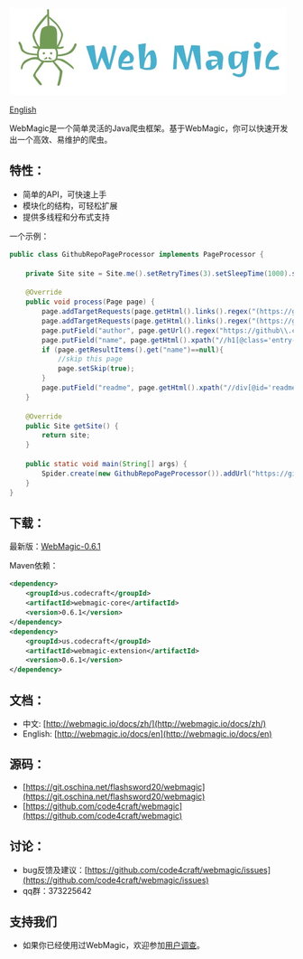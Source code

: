 
![](/images/logo.jpeg)

[English](/en/)

WebMagic是一个简单灵活的Java爬虫框架。基于WebMagic，你可以快速开发出一个高效、易维护的爬虫。

## 特性：

* 简单的API，可快速上手
* 模块化的结构，可轻松扩展
* 提供多线程和分布式支持

一个示例：

```java
public class GithubRepoPageProcessor implements PageProcessor {

    private Site site = Site.me().setRetryTimes(3).setSleepTime(1000).setTimeOut(10000);

    @Override
    public void process(Page page) {
        page.addTargetRequests(page.getHtml().links().regex("(https://github\\.com/[\\w\\-]+/[\\w\\-]+)").all());
        page.addTargetRequests(page.getHtml().links().regex("(https://github\\.com/[\\w\\-])").all());
        page.putField("author", page.getUrl().regex("https://github\\.com/(\\w+)/.*").toString());
        page.putField("name", page.getHtml().xpath("//h1[@class='entry-title public']/strong/a/text()").toString());
        if (page.getResultItems().get("name")==null){
            //skip this page
            page.setSkip(true);
        }
        page.putField("readme", page.getHtml().xpath("//div[@id='readme']/tidyText()"));
    }

    @Override
    public Site getSite() {
        return site;
    }

    public static void main(String[] args) {
        Spider.create(new GithubRepoPageProcessor()).addUrl("https://github.com/code4craft").thread(5).run();
    }
}
```

## 下载：

最新版：[WebMagic-0.6.1](https://github.com/code4craft/webmagic/releases/tag/webmagic-parent-0.6.1)

Maven依赖：

```xml
<dependency>
    <groupId>us.codecraft</groupId>
    <artifactId>webmagic-core</artifactId>
    <version>0.6.1</version>
</dependency>
<dependency>
    <groupId>us.codecraft</groupId>
    <artifactId>webmagic-extension</artifactId>
    <version>0.6.1</version>
</dependency>
```

## 文档：

* 中文: [http://webmagic.io/docs/zh/](http://webmagic.io/docs/zh/)
* English: [http://webmagic.io/docs/en](http://webmagic.io/docs/en)

## 源码：

* [https://git.oschina.net/flashsword20/webmagic](https://git.oschina.net/flashsword20/webmagic)
* [https://github.com/code4craft/webmagic](https://github.com/code4craft/webmagic)

## 讨论：

* bug反馈及建议：[https://github.com/code4craft/webmagic/issues](https://github.com/code4craft/webmagic/issues)
* qq群：373225642

## 支持我们

* 如果你已经使用过WebMagic，欢迎参加[用户调查](https://jinshuju.net/f/d5CNTi)。
